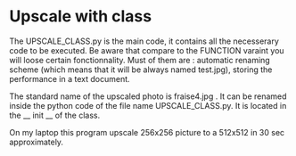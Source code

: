 # Upscale with class

The UPSCALE_CLASS.py is the main code, it contains all the necesserary code to be executed. Be aware that compare to the FUNCTION varaint you will loose certain fonctionnality. Must of them are : automatic renaming scheme (which means that it will be always named test.jpg), storing the performance in a text document.

The standard name of the upscaled photo is fraise4.jpg . It can be renamed inside the python code of the file name UPSCALE_CLASS.py. It is located in the __ init __ of the class.

On my laptop this program upscale 256x256 picture to a 512x512 in 30 sec approximately.
